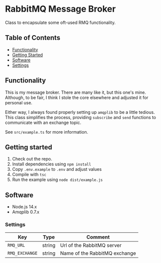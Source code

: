 # RabbitMQ Message Broker

Class to encapsulate some oft-used RMQ functionality.

## Table of Contents

- [Functionality](#functionality)
- [Getting Started](#getting-started)
- [Software](#software)
- [Settings](#settings)

## Functionality

This is my message broker. There are many like it, but this one's mine. Although, to be fair, I think I stole the core elsewhere and adjusted it for personal use.

Either way, I always found properly setting up `amqplib` to be a little tedious. This class simplifies the process, providing `subscribe` and `send` functions to communicate with an exchange topic.

See `src/example.ts` for more information.

## Getting started

1. Check out the repo.
2. Install dependencies using `npm install`
3. Copy `.env.example` to `.env` and adjust values
4. Compile with `tsc`
5. Run the example using `node dist/example.js`

## Software

- Node.js 14.x
- Amqplib 0.7.x

### Settings

|Key|Type|Comment|
|--|--|--|
|`RMQ_URL`|string|Url of the RabbitMQ server|
|`RMQ_EXCHANGE`|string|Name of the RabbitMQ exchange|
